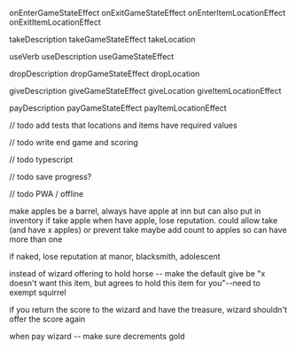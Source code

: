 onEnterGameStateEffect
onExitGameStateEffect
onEnterItemLocationEffect
onExitItemLocationEffect

takeDescription
takeGameStateEffect
takeLocation

useVerb
useDescription
useGameStateEffect

dropDescription
dropGameStateEffect
dropLocation

giveDescription
giveGameStateEffect
giveLocation
giveItemLocationEffect

payDescription
payGameStateEffect
payItemLocationEffect

// todo add tests that locations and items have required values

// todo write end game and scoring

// todo typescript

// todo save progress?

// todo PWA / offline


make apples be a barrel, always have apple at inn but can also put in inventory
if take apple when have apple, lose reputation. could allow take (and have x apples) or prevent take
maybe add count to apples so can have more than one

if naked, lose reputation at manor, blacksmith, adolescent

instead of wizard offering to hold horse -- make the default give be "x doesn't want this item, but agrees to hold this item for you"--need to exempt squirrel

if you return the score to the wizard and have the treasure, wizard shouldn't offer the score again

when pay wizard -- make sure decrements gold
